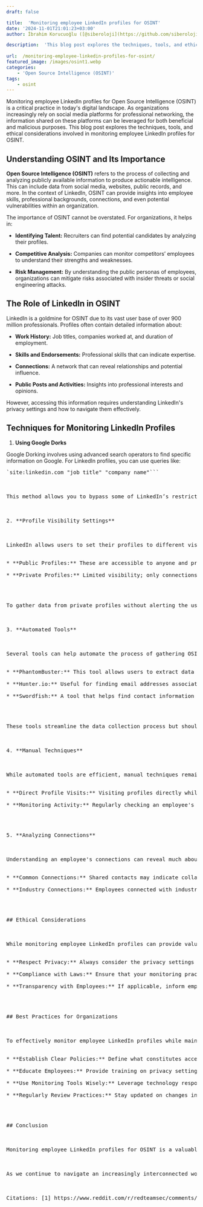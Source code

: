 ```yaml
---
draft: false

title:  'Monitoring employee LinkedIn profiles for OSINT'
date: '2024-11-01T21:01:23+03:00'
author: İbrahim Korucuoğlu ([@siberoloji](https://github.com/siberoloji))

description:  'This blog post explores the techniques, tools, and ethical considerations involved in monitoring employee LinkedIn profiles for OSINT.' 
 
url:  /monitoring-employee-linkedin-profiles-for-osint/
featured_image: /images/osint1.webp
categories:
    - 'Open Source Intelligence (OSINT)'
tags:
    - osint
---
```



Monitoring employee LinkedIn profiles for Open Source Intelligence (OSINT) is a critical practice in today's digital landscape. As organizations increasingly rely on social media platforms for professional networking, the information shared on these platforms can be leveraged for both beneficial and malicious purposes. This blog post explores the techniques, tools, and ethical considerations involved in monitoring employee LinkedIn profiles for OSINT.



## Understanding OSINT and Its Importance



**Open Source Intelligence (OSINT)** refers to the process of collecting and analyzing publicly available information to produce actionable intelligence. This can include data from social media, websites, public records, and more. In the context of LinkedIn, OSINT can provide insights into employee skills, professional backgrounds, connections, and even potential vulnerabilities within an organization.



The importance of OSINT cannot be overstated. For organizations, it helps in:


* **Identifying Talent:** Recruiters can find potential candidates by analyzing their profiles.

* **Competitive Analysis:** Companies can monitor competitors’ employees to understand their strengths and weaknesses.

* **Risk Management:** By understanding the public personas of employees, organizations can mitigate risks associated with insider threats or social engineering attacks.




## The Role of LinkedIn in OSINT



LinkedIn is a goldmine for OSINT due to its vast user base of over 900 million professionals. Profiles often contain detailed information about:


* **Work History:** Job titles, companies worked at, and duration of employment.

* **Skills and Endorsements:** Professional skills that can indicate expertise.

* **Connections:** A network that can reveal relationships and potential influence.

* **Public Posts and Activities:** Insights into professional interests and opinions.




However, accessing this information requires understanding LinkedIn's privacy settings and how to navigate them effectively.



## Techniques for Monitoring LinkedIn Profiles



1. **Using Google Dorks**



Google Dorking involves using advanced search operators to find specific information on Google. For LinkedIn profiles, you can use queries like:


<!-- wp:code -->
<pre class="wp-block-code">`site:linkedin.com "job title" "company name"```



This method allows you to bypass some of LinkedIn’s restrictions by directly searching for public profiles without logging in.



2. **Profile Visibility Settings**



LinkedIn allows users to set their profiles to different visibility levels. Employees may choose to keep their profiles private or visible only to connections. Understanding these settings is crucial for effective monitoring:


* **Public Profiles:** These are accessible to anyone and provide the most data.

* **Private Profiles:** Limited visibility; only connections can view detailed information.




To gather data from private profiles without alerting the user, consider using anonymous browsing techniques or adjusting your privacy settings.



3. **Automated Tools**



Several tools can help automate the process of gathering OSINT from LinkedIn:


* **PhantomBuster:** This tool allows users to extract data from LinkedIn profiles automatically.

* **Hunter.io:** Useful for finding email addresses associated with LinkedIn profiles.

* **Swordfish:** A tool that helps find contact information based on LinkedIn URLs.




These tools streamline the data collection process but should be used responsibly to avoid violating LinkedIn's terms of service.



4. **Manual Techniques**



While automated tools are efficient, manual techniques remain valuable:


* **Direct Profile Visits:** Visiting profiles directly while in private mode can help gather information without notifying the user.

* **Monitoring Activity:** Regularly checking an employee's public activity (posts, comments) provides insights into their professional engagement and interests.




5. **Analyzing Connections**



Understanding an employee's connections can reveal much about their professional network. Look for:


* **Common Connections:** Shared contacts may indicate collaboration or influence.

* **Industry Connections:** Employees connected with industry leaders may have access to valuable insights or opportunities.




## Ethical Considerations



While monitoring employee LinkedIn profiles can provide valuable intelligence, it is essential to approach this practice ethically:


* **Respect Privacy:** Always consider the privacy settings chosen by individuals. Avoid intrusive methods that could violate trust.

* **Compliance with Laws:** Ensure that your monitoring practices comply with local laws regarding privacy and data protection.

* **Transparency with Employees:** If applicable, inform employees about monitoring practices as part of company policy.




## Best Practices for Organizations



To effectively monitor employee LinkedIn profiles while maintaining ethical standards, organizations should implement best practices:


* **Establish Clear Policies:** Define what constitutes acceptable monitoring practices within your organization.

* **Educate Employees:** Provide training on privacy settings and the implications of sharing information online.

* **Use Monitoring Tools Wisely:** Leverage technology responsibly to gather insights without infringing on personal privacy.

* **Regularly Review Practices:** Stay updated on changes in LinkedIn’s policies and adjust your strategies accordingly.




## Conclusion



Monitoring employee LinkedIn profiles for OSINT is a valuable practice that can yield significant insights into both individual capabilities and organizational vulnerabilities. By employing effective techniques while adhering to ethical standards, organizations can harness the power of OSINT to enhance recruitment efforts, improve security measures, and stay competitive in their respective industries.



As we continue to navigate an increasingly interconnected world, understanding how to leverage platforms like LinkedIn responsibly will be crucial for both personal and organizational success in the realm of open-source intelligence.



Citations: [1] https://www.reddit.com/r/redteamsec/comments/1140cuq/osint_enumerating_employees_on_linkedin_and_xing/ [2] https://www.youtube.com/watch?v=bIAdx3CAjtM [3] https://www.youtube.com/watch?v=343phF1UiEE [4] <a href="https://molfar.com/en/blog/linkedin-for-osint-investigations">https://molfar.com/en/blog/linkedin-for-osint-investigations</a> [5] https://www.linkedin.com/pulse/how-hackers-can-profile-your-organization-using-osint-ajay-chandhok [6] https://github.com/osintambition/Social-Media-OSINT-Tools-Collection [7] https://www.neotas.com/osint-sources-social-media-osint/ [8] https://github.com/waffl3ss/NameSpi
